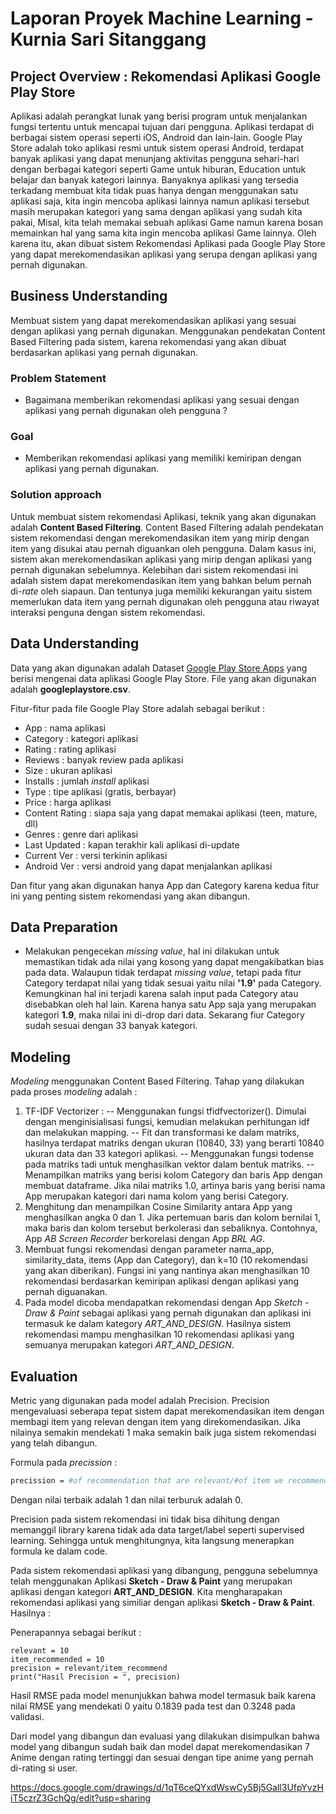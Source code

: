 # Laporan Proyek Machine Learning - Kurnia Sari Sitanggang

## Project Overview : Rekomendasi Aplikasi Google Play Store

Aplikasi adalah perangkat lunak yang berisi program untuk menjalankan fungsi tertentu untuk mencapai tujuan dari pengguna. Aplikasi terdapat di berbagai sistem operasi seperti iOS, Android dan lain-lain. Google Play Store adalah toko aplikasi resmi untuk sistem operasi Android, terdapat banyak aplikasi yang dapat menunjang aktivitas pengguna sehari-hari dengan berbagai kategori seperti Game untuk hiburan, Education untuk belajar dan banyak kategori lainnya. Banyaknya aplikasi yang tersedia terkadang membuat kita tidak puas hanya dengan menggunakan satu aplikasi saja, kita ingin mencoba aplikasi lainnya namun aplikasi tersebut masih merupakan kategori yang sama dengan aplikasi yang sudah kita pakai, Misal, kita telah memakai sebuah aplikasi Game namun karena bosan memainkan hal yang sama kita ingin mencoba aplikasi Game lainnya. Oleh karena itu, akan dibuat sistem Rekomendasi Aplikasi pada Google Play Store yang dapat merekomendasikan aplikasi yang serupa dengan aplikasi yang pernah digunakan.

## Business Understanding
Membuat sistem yang dapat merekomendasikan aplikasi yang sesuai dengan aplikasi yang pernah digunakan. Menggunakan pendekatan Content Based Filtering pada sistem, karena rekomendasi yang akan dibuat berdasarkan aplikasi yang pernah digunakan.

### Problem Statement
- Bagaimana memberikan rekomendasi aplikasi yang sesuai dengan aplikasi yang pernah digunakan oleh pengguna ?

### Goal
- Memberikan rekomendasi aplikasi yang memiliki kemiripan dengan aplikasi yang pernah digunakan.

### Solution approach

Untuk membuat sistem rekomendasi Aplikasi, teknik yang akan digunakan adalah **Content Based Filtering**. Content Based Filtering adalah pendekatan sistem rekomendasi dengan merekomendasikan item yang mirip dengan item yang disukai atau pernah diguankan oleh pengguna. Dalam kasus ini, sistem akan merekomendasikan aplikasi yang mirip dengan aplikasi yang pernah digunakan sebelumnya. Kelebihan dari sistem rekomendasi ini adalah sistem dapat merekomendasikan item yang bahkan belum pernah di-*rate* oleh siapaun. Dan tentunya juga memiliki kekurangan yaitu sistem memerlukan data item yang pernah digunakan oleh pengguna atau riwayat interaksi penguna dengan sistem rekomendasi.

## Data Understanding
Data yang akan digunakan adalah Dataset [Google Play Store Apps](https://www.kaggle.com/lava18/google-play-store-apps) yang berisi mengenai data aplikasi Google Play Store. File yang akan digunakan adalah **googleplaystore.csv**.

Fitur-fitur pada file Google Play Store adalah sebagai berikut :
- App : nama aplikasi
- Category : kategori aplikasi
- Rating : rating aplikasi
- Reviews : banyak review pada aplikasi
- Size : ukuran aplikasi
- Installs : jumlah *install* aplikasi
- Type : tipe aplikasi (gratis, berbayar)
- Price : harga aplikasi
- Content Rating : siapa saja yang dapat memakai aplikasi (teen, mature, dll)
- Genres : genre dari aplikasi
- Last Updated : kapan terakhir kali aplikasi di-update
- Current Ver : versi terkinin aplikasi
- Android Ver : versi android yang dapat menjalankan aplikasi

Dan fitur yang akan digunakan hanya App dan Category karena kedua fitur ini yang penting sistem rekomendasi yang akan dibangun.

## Data Preparation
- Melakukan pengecekan *missing value*, hal ini dilakukan untuk memastikan tidak ada nilai yang kosong yang dapat mengakibatkan bias pada data. Walaupun tidak terdapat *missing value*, tetapi pada fitur Category terdapat nilai yang tidak sesuai yaitu nilai **'1.9'** pada Category. Kemungkinan hal ini terjadi karena salah input pada Category atau disebabkan oleh hal lain. Karena hanya satu App saja yang merupakan kategori **1.9**, maka nilai ini di-drop dari data. Sekarang fiur Category sudah sesuai dengan 33 banyak kategori.

## Modeling
*Modeling* menggunakan Content Based Filtering. Tahap yang dilakukan pada proses *modeling* adalah :
1. TF-IDF Vectorizer :
-- Menggunakan fungsi tfidfvectorizer(). Dimulai dengan menginisialisasi fungsi, kemudian melakukan perhitungan idf dan melakukan mapping.
-- Fit dan transformasi ke dalam matriks, hasilnya terdapat matriks dengan ukuran (10840, 33) yang berarti 10840 ukuran data dan 33 kategori aplikasi.
-- Menggunakan fungsi todense pada matriks tadi untuk menghasilkan vektor dalam bentuk matriks.
-- Menampilkan matriks yang berisi kolom Category dan baris App dengan membuat dataframe. Jika nilai matriks 1.0, artinya baris yang berisi nama App merupakan kategori dari nama kolom yang berisi Category.
2. Menghitung dan menampilkan Cosine Similarity antara App yang menghasilkan angka 0 dan 1. Jika pertemuan baris dan kolom bernilai 1, maka baris dan kolom tersebut berkolerasi dan sebaliknya. Contohnya, App *AB Screen Recorder* berkorelasi dengan App *BRL AG*.
3. Membuat fungsi rekomendasi dengan parameter nama_app, similarity_data, items (App dan Category), dan k=10 (10 rekomendasi yang akan diberikan). Fungsi ini yang nantinya akan menghasilkan 10 rekomendasi berdasarkan kemiripan aplikasi dengan aplikasi yang pernah diguanakan.
4. Pada model dicoba mendapatkan rekomendasi dengan App *Sketch - Draw & Paint* sebagai aplikasi yang pernah digunakan dan aplikasi ini termasuk ke dalam kategory *ART_AND_DESIGN*. Hasilnya sistem rekomendasi mampu menghasilkan 10 rekomendasi aplikasi yang semuanya merupakan kategori *ART_AND_DESIGN*.

## Evaluation
Metric yang digunakan pada model adalah Precision. Precision mengevaluasi seberapa tepat sistem dapat merekomendasikan item dengan membagi item yang relevan dengan item yang direkomendasikan. Jika nilainya semakin mendekati 1 maka semakin baik juga sistem rekomendasi yang telah dibangun.

Formula pada *precission*  :

```sh
precission = #of recommendation that are relevant/#of item we recommend
```
Dengan nilai terbaik adalah 1 dan nilai terburuk adalah 0.

Precision pada sistem rekomendasi ini tidak bisa dihitung dengan memanggil library karena tidak ada data target/label seperti supervised learning. Sehingga untuk menghitungnya, kita langsung menerapkan formula ke dalam code.

Pada sistem rekomendasi aplikasi yang dibangung, pengguna sebelumnya telah menggunakan Aplikasi **Sketch - Draw & Paint** yang merupakan aplikasi dengan kategori **ART_AND_DESIGN**. Kita mengharapakan rekomendasi aplikasi yang similiar dengan aplikasi **Sketch - Draw & Paint**. Hasilnya :

Penerapannya sebagai berikut :
```
relevant = 10
item_recommended = 10
precision = relevant/item_recommend
print("Hasil Precision = ", precision)
```
Hasil RMSE pada model menunjukkan bahwa model termasuk baik karena nilai RMSE yang mendekati 0 yaitu 0.1839 pada test dan 0.3248 pada validasi.

Dari model yang dibangun dan evaluasi yang dilakukan disimpulkan bahwa model yang dibangun sudah baik dan model dapat merekomendasikan 7 Anime dengan rating tertinggi dan sesuai dengan tipe anime yang pernah di-rating si user.


https://docs.google.com/drawings/d/1qT6ceQYxdWswCy5Bj5Gall3UfpYvzHiT5czrZ3GchQg/edit?usp=sharing
